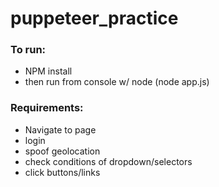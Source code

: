 # puppeteer_practice
### To run:
- NPM install
- then run from console w/ node (node app.js)

### Requirements:
- Navigate to page
- login
- spoof geolocation
- check conditions of dropdown/selectors
- click buttons/links

